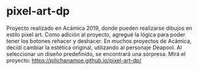 # pixel-art-dp
Proyecto realizado en Acámica 2019, donde pueden realizarse dibujos en estilo pixel art. Como adición al proyecto, agregué la lógica para poder tener los botones rehacer y deshacer. En muchos proyectos de Acámica, decidí cambiar la estética original, utilizando al personaje Deapool. Al seleccionar un diseño predefinido, se encontrará una sorpresa. Mirá el proyecto: https://pilichanampe.github.io/pixel-art-dp/

